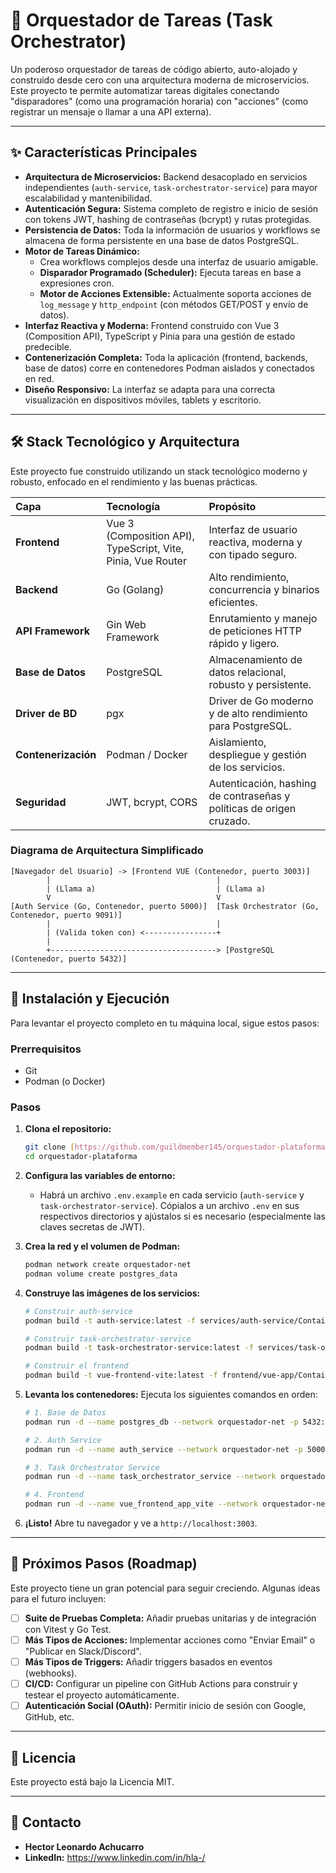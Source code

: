 # 🚀 Orquestador de Tareas (Task Orchestrator)


Un poderoso orquestador de tareas de código abierto, auto-alojado y construido desde cero con una arquitectura moderna de microservicios. Este proyecto te permite automatizar tareas digitales conectando "disparadores" (como una programación horaria) con "acciones" (como registrar un mensaje o llamar a una API externa).

---

## ✨ Características Principales

* **Arquitectura de Microservicios:** Backend desacoplado en servicios independientes (`auth-service`, `task-orchestrator-service`) para mayor escalabilidad y mantenibilidad.
* **Autenticación Segura:** Sistema completo de registro e inicio de sesión con tokens JWT, hashing de contraseñas (bcrypt) y rutas protegidas.
* **Persistencia de Datos:** Toda la información de usuarios y workflows se almacena de forma persistente en una base de datos PostgreSQL.
* **Motor de Tareas Dinámico:**
    * Crea workflows complejos desde una interfaz de usuario amigable.
    * **Disparador Programado (Scheduler):** Ejecuta tareas en base a expresiones cron.
    * **Motor de Acciones Extensible:** Actualmente soporta acciones de `log_message` y `http_endpoint` (con métodos GET/POST y envío de datos).
* **Interfaz Reactiva y Moderna:** Frontend construido con Vue 3 (Composition API), TypeScript y Pinia para una gestión de estado predecible.
* **Contenerización Completa:** Toda la aplicación (frontend, backends, base de datos) corre en contenedores Podman aislados y conectados en red.
* **Diseño Responsivo:** La interfaz se adapta para una correcta visualización en dispositivos móviles, tablets y escritorio.

---

## 🛠️ Stack Tecnológico y Arquitectura

Este proyecto fue construido utilizando un stack tecnológico moderno y robusto, enfocado en el rendimiento y las buenas prácticas.

| Capa | Tecnología | Propósito |
| :--- | :--- | :--- |
| **Frontend** | Vue 3 (Composition API), TypeScript, Vite, Pinia, Vue Router | Interfaz de usuario reactiva, moderna y con tipado seguro. |
| **Backend** | Go (Golang) | Alto rendimiento, concurrencia y binarios eficientes. |
| **API Framework**| Gin Web Framework | Enrutamiento y manejo de peticiones HTTP rápido y ligero. |
| **Base de Datos**| PostgreSQL | Almacenamiento de datos relacional, robusto y persistente. |
| **Driver de BD**| pgx | Driver de Go moderno y de alto rendimiento para PostgreSQL. |
| **Contenerización**| Podman / Docker | Aislamiento, despliegue y gestión de los servicios. |
| **Seguridad** | JWT, bcrypt, CORS | Autenticación, hashing de contraseñas y políticas de origen cruzado. |

### Diagrama de Arquitectura Simplificado
```
[Navegador del Usuario] -> [Frontend VUE (Contenedor, puerto 3003)]
        |                                     |
        | (Llama a)                           | (Llama a)
        V                                     V
[Auth Service (Go, Contenedor, puerto 5000)]  [Task Orchestrator (Go, Contenedor, puerto 9091)]
        |                                     |
        | (Valida token con) <----------------+
        |
        +-------------------------------------> [PostgreSQL (Contenedor, puerto 5432)]
```

---

## 🏁 Instalación y Ejecución

Para levantar el proyecto completo en tu máquina local, sigue estos pasos:

### Prerrequisitos
* Git
* Podman (o Docker)

### Pasos

1.  **Clona el repositorio:**
    ```bash
    git clone [https://github.com/guildmember145/orquestador-plataforma.git](https://github.com/tu-usuario/orquestador-plataforma.git)
    cd orquestador-plataforma
    ```

2.  **Configura las variables de entorno:**
    * Habrá un archivo `.env.example` en cada servicio (`auth-service` y `task-orchestrator-service`). Cópialos a un archivo `.env` en sus respectivos directorios y ajústalos si es necesario (especialmente las claves secretas de JWT).

3.  **Crea la red y el volumen de Podman:**
    ```bash
    podman network create orquestador-net
    podman volume create postgres_data
    ```

4.  **Construye las imágenes de los servicios:**
    ```bash
    # Construir auth-service
    podman build -t auth-service:latest -f services/auth-service/Containerfile ./services/auth-service

    # Construir task-orchestrator-service
    podman build -t task-orchestrator-service:latest -f services/task-orchestrator-service/Containerfile ./services/task-orchestrator-service

    # Construir el frontend
    podman build -t vue-frontend-vite:latest -f frontend/vue-app/Containerfile ./frontend/vue-app
    ```

5.  **Levanta los contenedores:**
    Ejecuta los siguientes comandos en orden:
    ```bash
    # 1. Base de Datos
    podman run -d --name postgres_db --network orquestador-net -p 5432:5432 -v postgres_data:/var/lib/postgresql/data -e POSTGRES_USER=miusuario -e POSTGRES_PASSWORD=micontraseñasegura -e POSTGRES_DB=orquestador_db docker.io/postgres:16-alpine

    # 2. Auth Service
    podman run -d --name auth_service --network orquestador-net -p 5000:5000 -e PORT="5000" -e JWT_SECRET_KEY="TU_CLAVE_SECRETA_JWT" -e DATABASE_URL="postgres://miusuario:micontraseñasegura@postgres_db:5432/orquestador_db" auth-service:latest

    # 3. Task Orchestrator Service
    podman run -d --name task_orchestrator_service --network orquestador-net -p 9091:9090 -e PORT="9090" -e AUTH_SERVICE_BASE_URL="http://auth_service:5000/api/baas/v1/auth" -e DATABASE_URL="postgres://miusuario:micontraseñasegura@postgres_db:5432/orquestador_db" task-orchestrator-service:latest

    # 4. Frontend
    podman run -d --name vue_frontend_app_vite --network orquestador-net -p 3003:4173 vue-frontend-vite:latest
    ```

6.  **¡Listo!** Abre tu navegador y ve a `http://localhost:3003`.

---

## 🚀 Próximos Pasos (Roadmap)
Este proyecto tiene un gran potencial para seguir creciendo. Algunas ideas para el futuro incluyen:
- [ ] **Suite de Pruebas Completa:** Añadir pruebas unitarias y de integración con Vitest y Go Test.
- [ ] **Más Tipos de Acciones:** Implementar acciones como "Enviar Email" o "Publicar en Slack/Discord".
- [ ] **Más Tipos de Triggers:** Añadir triggers basados en eventos (webhooks).
- [ ] **CI/CD:** Configurar un pipeline con GitHub Actions para construir y testear el proyecto automáticamente.
- [ ] **Autenticación Social (OAuth):** Permitir inicio de sesión con Google, GitHub, etc.

---

## 📄 Licencia
Este proyecto está bajo la Licencia MIT.

---

## 👤 Contacto
* **Hector Leonardo Achucarro**
* **LinkedIn:** https://www.linkedin.com/in/hla-/